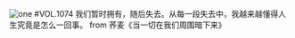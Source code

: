 ![one](http://image.wufazhuce.com/FiYJShKm5yom8g2Ev1Q7oS68eqvB)
#VOL.1074
我们暂时拥有，随后失去。从每一段失去中，我越来越懂得人生究竟是怎么一回事。 from 荞麦《当一切在我们周围暗下来》